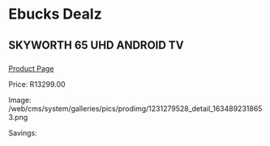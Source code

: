 
# Ebucks Dealz
## SKYWORTH 65 UHD ANDROID TV
[Product Page](https://www.ebucks.com/web/shop/productSelected.do?prodId=1231279528&catId=864916175)

Price: R13299.00

Image: /web/cms/system/galleries/pics/prodimg/1231279528_detail_1634892318653.png

Savings: 


	